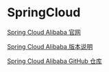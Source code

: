 # SpringCloud

[Spring Cloud Alibaba 官网](https://sca.aliyun.com/)

[Spring Cloud Alibaba 版本说明](https://github.com/alibaba/spring-cloud-alibaba/wiki/版本说明)

[Spring Cloud Alibaba GitHub 仓库](https://github.com/alibaba/spring-cloud-alibaba)